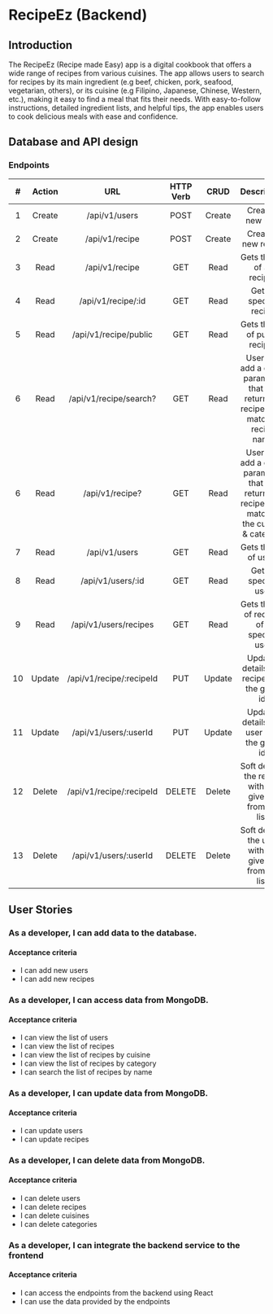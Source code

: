 # RecipeEz (Backend)

## Introduction

The RecipeEz (Recipe made Easy) app is a digital cookbook that offers a wide range of recipes from various cuisines. The app allows users to search for recipes by its main ingredient (e.g beef, chicken, pork, seafood, vegetarian, others), or its cuisine (e.g Filipino, Japanese, Chinese, Western, etc.), making it easy to find a meal that fits their needs. With easy-to-follow instructions, detailed ingredient lists, and helpful tips, the app enables users to cook delicious meals with ease and confidence.

## Database and API design

### Endpoints

|  #  | Action |           URL            | HTTP Verb |  CRUD  |                                           Description                                           |
| :-: | :----: | :----------------------: | :-------: | :----: | :---------------------------------------------------------------------------------------------: |
|  1  | Create |      /api/v1/users       |   POST    | Create |                                        Create a new user                                        |
|  2  | Create |      /api/v1/recipe      |   POST    | Create |                                       Create a new recipe                                       |
|  3  |  Read  |      /api/v1/recipe      |    GET    |  Read  |                                  Gets the list of all recipes                                   |
|  4  |  Read  |    /api/v1/recipe/:id    |    GET    |  Read  |                                     Gets a specific recipe                                      |
|  5  |  Read  |  /api/v1/recipe/public   |    GET    |  Read  |                                 Gets the list of public recipes                                 |
|  6  |  Read  |  /api/v1/recipe/search?  |    GET    |  Read  |      User can add a query parameter that will return the recipes that matches recipe name       |
|  6  |  Read  |     /api/v1/recipe?      |    GET    |  Read  | User can add a query parameter that will return the recipes that matches the cuisine & category |
|  7  |  Read  |      /api/v1/users       |    GET    |  Read  |                                     Gets the list of users                                      |
|  8  |  Read  |    /api/v1/users/:id     |    GET    |  Read  |                                      Gets a specific user                                       |
|  9  |  Read  |  /api/v1/users/recipes   |    GET    |  Read  |                           Gets the list of recipes of a specific user                           |
| 10  | Update | /api/v1/recipe/:recipeId |    PUT    | Update |                         Updates details of a recipe with the given id.                          |
| 11  | Update |  /api/v1/users/:userId   |    PUT    | Update |                          Updates details of a user with the given id.                           |
| 12  | Delete | /api/v1/recipe/:recipeId |  DELETE   | Delete |                    Soft deletes the recipe with the given id from the list.                     |
| 13  | Delete |  /api/v1/users/:userId   |  DELETE   | Delete |                     Soft deletes the user with the given id from the list.                      |

## User Stories

### As a developer, I can add data to the database.

#### Acceptance criteria

- I can add new users
- I can add new recipes

### As a developer, I can access data from MongoDB.

#### Acceptance criteria

- I can view the list of users
- I can view the list of recipes
- I can view the list of recipes by cuisine
- I can view the list of recipes by category
- I can search the list of recipes by name

### As a developer, I can update data from MongoDB.

#### Acceptance criteria

- I can update users
- I can update recipes

### As a developer, I can delete data from MongoDB.

#### Acceptance criteria

- I can delete users
- I can delete recipes
- I can delete cuisines
- I can delete categories

### As a developer, I can integrate the backend service to the frontend

#### Acceptance criteria

- I can access the endpoints from the backend using React
- I can use the data provided by the endpoints
